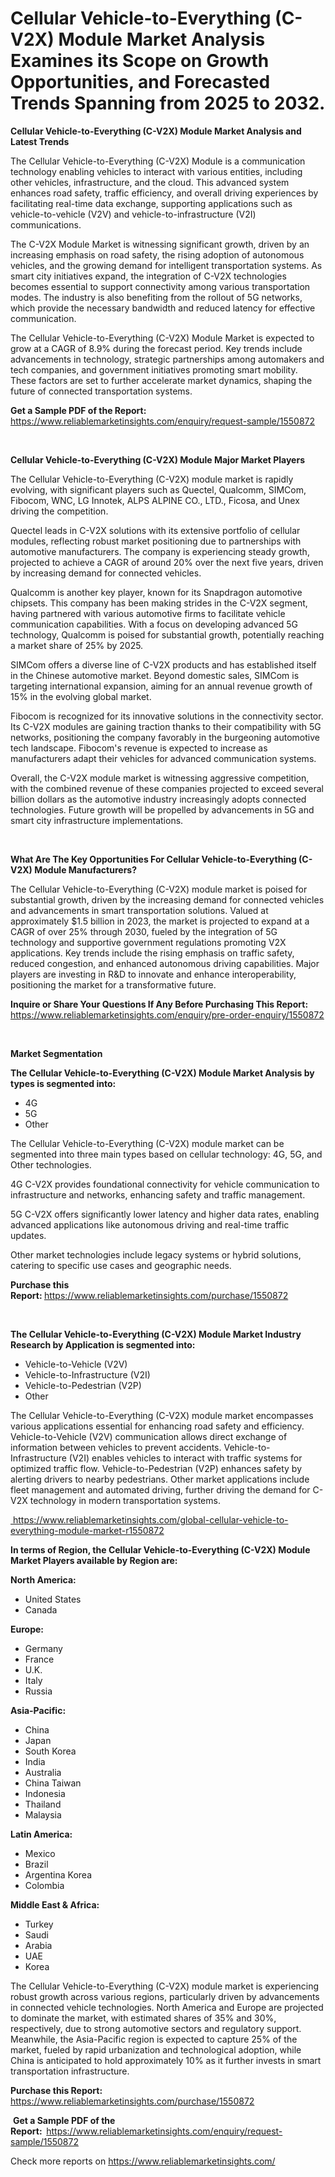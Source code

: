 <p><h1>Cellular Vehicle-to-Everything (C-V2X) Module Market Analysis Examines its Scope on Growth Opportunities, and Forecasted Trends Spanning from 2025 to 2032.</h1></p><p><strong>Cellular Vehicle-to-Everything (C-V2X) Module Market Analysis and Latest Trends</strong></p>
<p><p>The Cellular Vehicle-to-Everything (C-V2X) Module is a communication technology enabling vehicles to interact with various entities, including other vehicles, infrastructure, and the cloud. This advanced system enhances road safety, traffic efficiency, and overall driving experiences by facilitating real-time data exchange, supporting applications such as vehicle-to-vehicle (V2V) and vehicle-to-infrastructure (V2I) communications.</p><p>The C-V2X Module Market is witnessing significant growth, driven by an increasing emphasis on road safety, the rising adoption of autonomous vehicles, and the growing demand for intelligent transportation systems. As smart city initiatives expand, the integration of C-V2X technologies becomes essential to support connectivity among various transportation modes. The industry is also benefiting from the rollout of 5G networks, which provide the necessary bandwidth and reduced latency for effective communication.</p><p>The Cellular Vehicle-to-Everything (C-V2X) Module Market is expected to grow at a CAGR of 8.9% during the forecast period. Key trends include advancements in technology, strategic partnerships among automakers and tech companies, and government initiatives promoting smart mobility. These factors are set to further accelerate market dynamics, shaping the future of connected transportation systems.</p></p>
<p><strong>Get a Sample PDF of the Report:&nbsp;</strong> <a href="https://www.reliablemarketinsights.com/enquiry/request-sample/1550872?utm_campaign=2111&utm_medium=2&utm_source=Github&utm_content=ia&utm_term=06042025&utm_id=cellular-vehicle-to-everything-c-v2x-module">https://www.reliablemarketinsights.com/enquiry/request-sample/1550872</a></p>
<p>&nbsp;</p>
<p><strong>Cellular Vehicle-to-Everything (C-V2X) Module Major Market Players</strong></p>
<p><p>The Cellular Vehicle-to-Everything (C-V2X) module market is rapidly evolving, with significant players such as Quectel, Qualcomm, SIMCom, Fibocom, WNC, LG Innotek, ALPS ALPINE CO., LTD., Ficosa, and Unex driving the competition.</p><p>Quectel leads in C-V2X solutions with its extensive portfolio of cellular modules, reflecting robust market positioning due to partnerships with automotive manufacturers. The company is experiencing steady growth, projected to achieve a CAGR of around 20% over the next five years, driven by increasing demand for connected vehicles.</p><p>Qualcomm is another key player, known for its Snapdragon automotive chipsets. This company has been making strides in the C-V2X segment, having partnered with various automotive firms to facilitate vehicle communication capabilities. With a focus on developing advanced 5G technology, Qualcomm is poised for substantial growth, potentially reaching a market share of 25% by 2025.</p><p>SIMCom offers a diverse line of C-V2X products and has established itself in the Chinese automotive market. Beyond domestic sales, SIMCom is targeting international expansion, aiming for an annual revenue growth of 15% in the evolving global market.</p><p>Fibocom is recognized for its innovative solutions in the connectivity sector. Its C-V2X modules are gaining traction thanks to their compatibility with 5G networks, positioning the company favorably in the burgeoning automotive tech landscape. Fibocom's revenue is expected to increase as manufacturers adapt their vehicles for advanced communication systems.</p><p>Overall, the C-V2X module market is witnessing aggressive competition, with the combined revenue of these companies projected to exceed several billion dollars as the automotive industry increasingly adopts connected technologies. Future growth will be propelled by advancements in 5G and smart city infrastructure implementations.</p></p>
<p>&nbsp;</p>
<p><strong>What Are The Key Opportunities For Cellular Vehicle-to-Everything (C-V2X) Module Manufacturers?</strong></p>
<p><p>The Cellular Vehicle-to-Everything (C-V2X) module market is poised for substantial growth, driven by the increasing demand for connected vehicles and advancements in smart transportation solutions. Valued at approximately $1.5 billion in 2023, the market is projected to expand at a CAGR of over 25% through 2030, fueled by the integration of 5G technology and supportive government regulations promoting V2X applications. Key trends include the rising emphasis on traffic safety, reduced congestion, and enhanced autonomous driving capabilities. Major players are investing in R&D to innovate and enhance interoperability, positioning the market for a transformative future.</p></p>
<p><strong>Inquire or Share Your Questions If Any Before Purchasing This Report:</strong> <a href="https://www.reliablemarketinsights.com/enquiry/pre-order-enquiry/1550872?utm_campaign=2111&utm_medium=2&utm_source=Github&utm_content=ia&utm_term=06042025&utm_id=cellular-vehicle-to-everything-c-v2x-module">https://www.reliablemarketinsights.com/enquiry/pre-order-enquiry/1550872</a></p>
<p>&nbsp;</p>
<p><strong>Market Segmentation</strong></p>
<p><strong>The Cellular Vehicle-to-Everything (C-V2X) Module Market Analysis by types is segmented into:</strong></p>
<p><ul><li>4G</li><li>5G</li><li>Other</li></ul></p>
<p><p>The Cellular Vehicle-to-Everything (C-V2X) module market can be segmented into three main types based on cellular technology: 4G, 5G, and Other technologies. </p><p>4G C-V2X provides foundational connectivity for vehicle communication to infrastructure and networks, enhancing safety and traffic management. </p><p>5G C-V2X offers significantly lower latency and higher data rates, enabling advanced applications like autonomous driving and real-time traffic updates. </p><p>Other market technologies include legacy systems or hybrid solutions, catering to specific use cases and geographic needs.</p></p>
<p><strong>Purchase this Report:&nbsp;</strong><a href="https://www.reliablemarketinsights.com/purchase/1550872?utm_campaign=2111&utm_medium=2&utm_source=Github&utm_content=ia&utm_term=06042025&utm_id=cellular-vehicle-to-everything-c-v2x-module">https://www.reliablemarketinsights.com/purchase/1550872</a></p>
<p>&nbsp;</p>
<p><strong>The Cellular Vehicle-to-Everything (C-V2X) Module Market Industry Research by Application is segmented into:</strong></p>
<p><ul><li>Vehicle-to-Vehicle (V2V)</li><li>Vehicle-to-Infrastructure (V2I)</li><li>Vehicle-to-Pedestrian (V2P)</li><li>Other</li></ul></p>
<p><p>The Cellular Vehicle-to-Everything (C-V2X) module market encompasses various applications essential for enhancing road safety and efficiency. Vehicle-to-Vehicle (V2V) communication allows direct exchange of information between vehicles to prevent accidents. Vehicle-to-Infrastructure (V2I) enables vehicles to interact with traffic systems for optimized traffic flow. Vehicle-to-Pedestrian (V2P) enhances safety by alerting drivers to nearby pedestrians. Other market applications include fleet management and automated driving, further driving the demand for C-V2X technology in modern transportation systems.</p></p>
<p><a href="https://www.reliablemarketinsights.com/global-cellular-vehicle-to-everything-module-market-r1550872?utm_campaign=2111&utm_medium=2&utm_source=Github&utm_content=ia&utm_term=06042025&utm_id=cellular-vehicle-to-everything-c-v2x-module">&nbsp;https://www.reliablemarketinsights.com/global-cellular-vehicle-to-everything-module-market-r1550872</a></p>
<p><strong>In terms of Region, the Cellular Vehicle-to-Everything (C-V2X) Module Market Players available by Region are:</strong></p>
<p>
    <p> <strong> North America: </strong>
        <ul>
            <li>United States</li>
            <li>Canada</li>
        </ul>
        </p> 
    <p> <strong> Europe: </strong>
        <ul>
            <li>Germany</li>
            <li>France</li>
            <li>U.K.</li>
            <li>Italy</li>
            <li>Russia</li>
        </ul>
        </p> 
    <p> <strong> Asia-Pacific: </strong>
        <ul>
            <li>China</li>
            <li>Japan</li>
            <li>South Korea</li>
            <li>India</li>
            <li>Australia</li>
            <li>China Taiwan</li>
            <li>Indonesia</li>
            <li>Thailand</li>
            <li>Malaysia</li>
        </ul>
        </p> 
    <p> <strong> Latin America: </strong>
        <ul>
            <li>Mexico</li>
            <li>Brazil</li>
            <li>Argentina Korea</li>
            <li>Colombia</li>
        </ul>
        </p> 
    <p> <strong> Middle East & Africa: </strong>
        <ul>
            <li>Turkey</li>
            <li>Saudi</li>
            <li>Arabia</li>
            <li>UAE</li>
            <li>Korea</li>
        </ul>
    </p>
    </p>
<p><p>The Cellular Vehicle-to-Everything (C-V2X) module market is experiencing robust growth across various regions, particularly driven by advancements in connected vehicle technologies. North America and Europe are projected to dominate the market, with estimated shares of 35% and 30%, respectively, due to strong automotive sectors and regulatory support. Meanwhile, the Asia-Pacific region is expected to capture 25% of the market, fueled by rapid urbanization and technological adoption, while China is anticipated to hold approximately 10% as it further invests in smart transportation infrastructure.</p></p>
<p><strong>Purchase this Report: </strong><a href="https://www.reliablemarketinsights.com/purchase/1550872?utm_campaign=2111&utm_medium=2&utm_source=Github&utm_content=ia&utm_term=06042025&utm_id=cellular-vehicle-to-everything-c-v2x-module">https://www.reliablemarketinsights.com/purchase/1550872</a></p>
<p>&nbsp;<strong>Get a Sample PDF of the Report:&nbsp;&nbsp;</strong><a href="https://www.reliablemarketinsights.com/enquiry/request-sample/1550872?utm_campaign=2111&utm_medium=2&utm_source=Github&utm_content=ia&utm_term=06042025&utm_id=cellular-vehicle-to-everything-c-v2x-module">https://www.reliablemarketinsights.com/enquiry/request-sample/1550872</a></p>
<p><strong></strong></p>
<p>Check more reports on <a href="https://www.reliablemarketinsights.com/?utm_campaign=2111&utm_medium=2&utm_source=Github&utm_content=ia&utm_term=06042025&utm_id=cellular-vehicle-to-everything-c-v2x-module">https://www.reliablemarketinsights.com/</a></p>